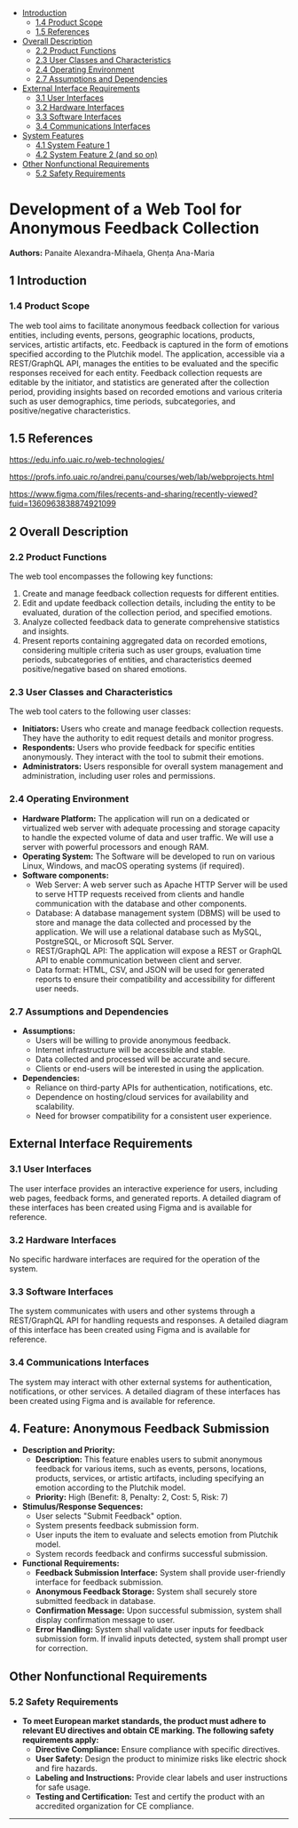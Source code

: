 <!DOCTYPE html>
<html lang="en">
<head>
    <meta charset="UTF-8">
    <meta name="viewport" content="width=device-width, initial-scale=1.0">
    <title>FeE (Feedback on Everything)</title>
</head>
<body>

<nav>
    <ul>
        <li><a href="#introduction">Introduction</a>
            <ul>
                <li><a href="#scope">1.4 Product Scope</a></li>
                <li><a href="#references">1.5 References</a></li>
            </ul>
        </li>
        <li><a href="#overall-description">Overall Description</a>
            <ul>
                <li><a href="#functions">2.2 Product Functions</a></li>
                <li><a href="#user-classes">2.3 User Classes and Characteristics</a></li>
                <li><a href="#environment">2.4 Operating Environment</a></li>
                <li><a href="#assumptions">2.7 Assumptions and Dependencies</a></li>
            </ul>
        </li>
        <li><a href="#external-interface-requirements">External Interface Requirements</a>
            <ul>
                <li><a href="#user-interfaces">3.1 User Interfaces</a></li>
                <li><a href="#hardware-interfaces">3.2 Hardware Interfaces</a></li>
                <li><a href="#software-interfaces">3.3 Software Interfaces</a></li>
                <li><a href="#communications-interfaces">3.4 Communications Interfaces</a></li>
            </ul>
        </li>
        <li><a href="#system-features">System Features</a>
            <ul>
                <li><a href="#feature-1">4.1 System Feature 1</a></li>
                <li><a href="#feature-2">4.2 System Feature 2 (and so on)</a></li>
            </ul>
        </li>
        <li><a href="#nonfunctional-requirements">Other Nonfunctional Requirements</a>
            <ul>
                <li><a href="#safety">5.2 Safety Requirements</a></li>
            </ul>
        </li>
    </ul>
</nav>

<h1>Development of a Web Tool for Anonymous Feedback Collection</h1>

<p><strong>Authors:</strong> Panaite Alexandra-Mihaela, Ghența Ana-Maria </p>

<h2 id="introduction">1 Introduction </h2>
<h3 id="product-scope">1.4 Product Scope</h3>

<p>The web tool aims to facilitate anonymous feedback collection for various entities, including events, persons, geographic locations, products, services, artistic artifacts, etc. Feedback is captured in the form of emotions specified according to the Plutchik model. The application, accessible via a REST/GraphQL API, manages the entities to be evaluated and the specific responses received for each entity. Feedback collection requests are editable by the initiator, and statistics are generated after the collection period, providing insights based on recorded emotions and various criteria such as user demographics, time periods, subcategories, and positive/negative characteristics.</p>

<h2 id="references">1.5 References</h2>

<p><a href="https://edu.info.uaic.ro/web-technologies/">https://edu.info.uaic.ro/web-technologies/</a></p>
<p><a href="https://profs.info.uaic.ro/andrei.panu/courses/web/lab/webprojects.html">https://profs.info.uaic.ro/andrei.panu/courses/web/lab/webprojects.html</a></p>
<p><a href="https://www.figma.com/files/recents-and-sharing/recently-viewed?fuid=1360963838874921099">https://www.figma.com/files/recents-and-sharing/recently-viewed?fuid=1360963838874921099</a></p>

<h2 id="overall-description">2 Overall Description</h2>

<h3 id="product-functions">2.2 Product Functions</h3>

<p>The web tool encompasses the following key functions:</p>

<ol>
    <li>Create and manage feedback collection requests for different entities.</li>
    <li>Edit and update feedback collection details, including the entity to be evaluated, duration of the collection period, and specified emotions.</li>
    <li>Analyze collected feedback data to generate comprehensive statistics and insights.</li>
    <li>Present reports containing aggregated data on recorded emotions, considering multiple criteria such as user groups, evaluation time periods, subcategories of entities, and characteristics deemed positive/negative based on shared emotions.</li>
</ol>

<h3 id="user-classes-and-characteristics">2.3 User Classes and Characteristics</h3>

<p>The web tool caters to the following user classes:</p>

<ul>
    <li><strong>Initiators:</strong> Users who create and manage feedback collection requests. They have the authority to edit request details and monitor progress.</li>
    <li><strong>Respondents:</strong> Users who provide feedback for specific entities anonymously. They interact with the tool to submit their emotions.</li>
    <li><strong>Administrators:</strong> Users responsible for overall system management and administration, including user roles and permissions.</li>
</ul>

<h3 id="environment">2.4 Operating Environment</h3>

<ul>
    <li><strong>Hardware Platform:</strong> The application will run on a dedicated or virtualized web server with adequate processing and storage capacity to handle the expected volume of data and user traffic. We will use a server with powerful processors and enough RAM.</li>
    <li><strong>Operating System:</strong> The Software will be developed to run on various Linux, Windows, and macOS operating systems (if required).</li>
    <li><strong>Software components:</strong>
        <ul>
            <li>Web Server: A web server such as Apache HTTP Server will be used to serve HTTP requests received from clients and handle communication with the database and other components.</li>
            <li>Database: A database management system (DBMS) will be used to store and manage the data collected and processed by the application. We will use a relational database such as MySQL, PostgreSQL, or Microsoft SQL Server.</li>
            <li>REST/GraphQL API: The application will expose a REST or GraphQL API to enable communication between client and server.</li>
            <li>Data format: HTML, CSV, and JSON will be used for generated reports to ensure their compatibility and accessibility for different user needs.</li>
        </ul>
    </li>
</ul>
<h3 id="assumptions">2.7 Assumptions and Dependencies</h3>

<ul>
    <li><strong>Assumptions:</strong>
        <ul>
            <li>Users will be willing to provide anonymous feedback.</li>
            <li>Internet infrastructure will be accessible and stable.</li>
            <li>Data collected and processed will be accurate and secure.</li>
            <li>Clients or end-users will be interested in using the application.</li>
        </ul>
    </li>
    <li><strong>Dependencies:</strong>
        <ul>
            <li>Reliance on third-party APIs for authentication, notifications, etc.</li>
            <li>Dependence on hosting/cloud services for availability and scalability.</li>
            <li>Need for browser compatibility for a consistent user experience.</li>
        </ul>
    </li>
</ul>

<h2 id="external-interface-requirements">External Interface Requirements</h2>

<h3 id="user-interfaces">3.1 User Interfaces</h3>
<p>The user interface provides an interactive experience for users, including web pages, feedback forms, and generated reports. A detailed diagram of these interfaces has been created using Figma and is available for reference.</p>

<h3 id="hardware-interfaces">3.2 Hardware Interfaces</h3>
<p>No specific hardware interfaces are required for the operation of the system.</p>

<h3 id="software-interfaces">3.3 Software Interfaces</h3>
<p>The system communicates with users and other systems through a REST/GraphQL API for handling requests and responses. A detailed diagram of this interface has been created using Figma and is available for reference.</p>

<h3 id="communications-interfaces">3.4 Communications Interfaces</h3>
<p>The system may interact with other external systems for authentication, notifications, or other services. A detailed diagram of these interfaces has been created using Figma and is available for reference.</p>


<h2 id="anonymous-feedback-submission">4. Feature: Anonymous Feedback Submission</h2>

<ul>
    <li><strong>Description and Priority:</strong>
        <ul>
            <li><strong>Description:</strong> This feature enables users to submit anonymous feedback for various items, such as events, persons, locations, products, services, or artistic artifacts, including specifying an emotion according to the Plutchik model.</li>
            <li><strong>Priority:</strong> High (Benefit: 8, Penalty: 2, Cost: 5, Risk: 7)</li>
        </ul>
    </li>
    <li><strong>Stimulus/Response Sequences:</strong>
        <ul>
            <li>User selects "Submit Feedback" option.</li>
            <li>System presents feedback submission form.</li>
            <li>User inputs the item to evaluate and selects emotion from Plutchik model.</li>
            <li>System records feedback and confirms successful submission.</li>
        </ul>
    </li>
    <li><strong>Functional Requirements:</strong>
        <ul>
            <li><strong>Feedback Submission Interface:</strong> System shall provide user-friendly interface for feedback submission.</li>
            <li><strong>Anonymous Feedback Storage:</strong> System shall securely store submitted feedback in database.</li>
            <li><strong>Confirmation Message:</strong> Upon successful submission, system shall display confirmation message to user.</li>
            <li><strong>Error Handling:</strong> System shall validate user inputs for feedback submission form. If invalid inputs detected, system shall prompt user for correction.</li>
        </ul>
    </li>
</ul>


<h2 id="nonfunctional-requirements">Other Nonfunctional Requirements</h2>

<h3 id="safety-requirements">5.2 Safety Requirements</h3>

<ul>
    <li><strong>To meet European market standards, the product must adhere to relevant EU directives and obtain CE marking. The following safety requirements apply:</strong>
        <ul>
            <li><strong>Directive Compliance:</strong> Ensure compliance with specific directives.</li>
            <li><strong>User Safety:</strong> Design the product to minimize risks like electric shock and fire hazards.</li>
            <li><strong>Labeling and Instructions:</strong> Provide clear labels and user instructions for safe usage.</li>
            <li><strong>Testing and Certification:</strong> Test and certify the product with an accredited organization for CE compliance.</li>
        </ul>
    </li>
</ul>

<hr>


</body>
</html>
